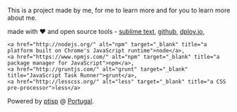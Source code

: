 This is a project made by me, for me to learn more and for you to learn more about me.

<p>made with ♥ and open source tools - 
	<a href="http://www.sublimetext.com/" alt="sublimetext3" target="_blank" title="a sophisticated text editor for code">sublime text</a>, 
	<a href="https://github.com/davidrslopes/aboutme" alt="github" target="_blank" title="the best place to share code with friends">github</a>, 
	<a href="http://dploy.io" alt="dploy" target="_blank" title="continuous deployment for everyone">dploy.io</a>, 
	
	<a href="http://nodejs.org/" alt="npm" target="_blank" title="a platform built on Chrome's JavaScript runtime">node</a>, 
	<a href="https://www.npmjs.com/" alt="npm" target="_blank" title="a package manager for JavaScript">npm</a>, 
	<a href="http://gruntjs.com/" alt="grunt" target="_blank" title="JavaScript Task Runner">grunt</a>, 
	<a href="http://lesscss.org/" alt="less" target="_blank" title="a CSS pre-processor">less</a>
</p>
<p>Powered by <a href="http://ptisp.pt" target="_blank">ptisp</a> @ <a href="http://en.wikipedia.org/wiki/Portugal" target="_blank">Portugal</a>.</p>